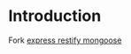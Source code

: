 # Introduction

Fork [express restify mongoose](https://github.com/florianholzapfel/express-restify-mongoose) 
